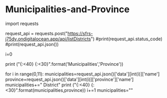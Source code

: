 # Municipalities-and-Province

import requests

request_api = requests.post("https://sfrs-j75dy.ondigitalocean.app/api/listDistricts")
#print(request_api.status_code)
#print(request_api.json())

i=0

print ("{:<40} {:<30}".format('Municipalities','Province'))

for i in range(0,11):
    municipalities=request_api.json()['data'][int(i)]['name']
    province=request_api.json()['data'][int(i)]['province']['name']
    municipalities+=" District"
    print ("{:<40} {:<30}".format(municipalities,province))
    i+=1
    municipalities=""
